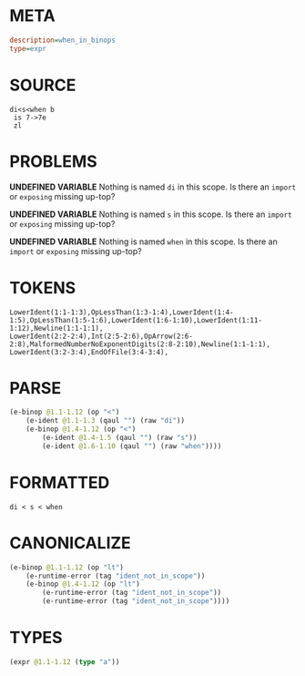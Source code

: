# META
~~~ini
description=when_in_binops
type=expr
~~~
# SOURCE
~~~roc
di<s<when b
 is 7->7e
 zl
~~~
# PROBLEMS
**UNDEFINED VARIABLE**
Nothing is named `di` in this scope.
Is there an `import` or `exposing` missing up-top?

**UNDEFINED VARIABLE**
Nothing is named `s` in this scope.
Is there an `import` or `exposing` missing up-top?

**UNDEFINED VARIABLE**
Nothing is named `when` in this scope.
Is there an `import` or `exposing` missing up-top?

# TOKENS
~~~zig
LowerIdent(1:1-1:3),OpLessThan(1:3-1:4),LowerIdent(1:4-1:5),OpLessThan(1:5-1:6),LowerIdent(1:6-1:10),LowerIdent(1:11-1:12),Newline(1:1-1:1),
LowerIdent(2:2-2:4),Int(2:5-2:6),OpArrow(2:6-2:8),MalformedNumberNoExponentDigits(2:8-2:10),Newline(1:1-1:1),
LowerIdent(3:2-3:4),EndOfFile(3:4-3:4),
~~~
# PARSE
~~~clojure
(e-binop @1.1-1.12 (op "<")
	(e-ident @1.1-1.3 (qaul "") (raw "di"))
	(e-binop @1.4-1.12 (op "<")
		(e-ident @1.4-1.5 (qaul "") (raw "s"))
		(e-ident @1.6-1.10 (qaul "") (raw "when"))))
~~~
# FORMATTED
~~~roc
di < s < when
~~~
# CANONICALIZE
~~~clojure
(e-binop @1.1-1.12 (op "lt")
	(e-runtime-error (tag "ident_not_in_scope"))
	(e-binop @1.4-1.12 (op "lt")
		(e-runtime-error (tag "ident_not_in_scope"))
		(e-runtime-error (tag "ident_not_in_scope"))))
~~~
# TYPES
~~~clojure
(expr @1.1-1.12 (type "a"))
~~~
